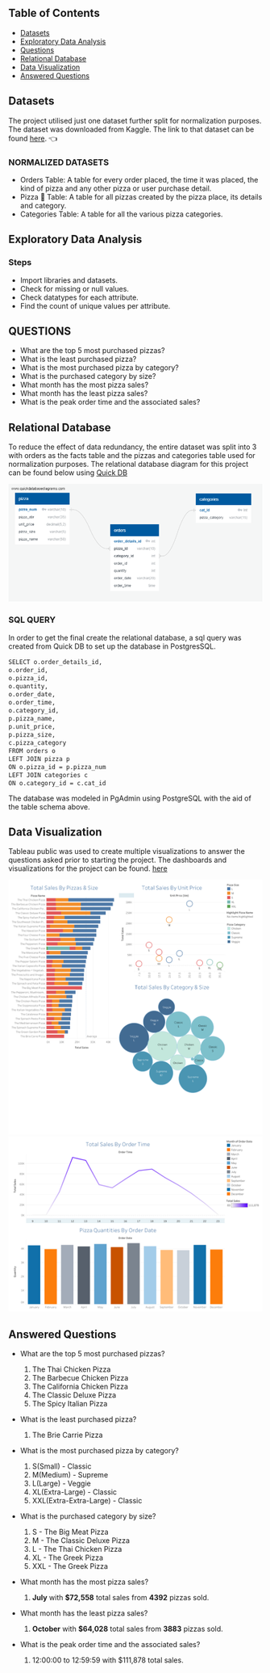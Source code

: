 ## Table of Contents
* [Datasets](#dataset)
* [Exploratory Data Analysis](#eda)
* [Questions](#questions)
* [Relational Database](#relational-database)
* [Data Visualization](#data-visualization)
* [Answered Questions](#answered-questions)

## Datasets
The project utilised just one dataset further split for normalization purposes.
The dataset was downloaded from Kaggle. The link to that dataset can be found [here](https://www.kaggle.com/datasets/shilongzhuang/pizza-sales). :point_left:

### NORMALIZED DATASETS
- Orders Table: A table for every order placed, the time it was placed, the kind of pizza and any other pizza or user purchase detail.
- Pizza :pizza: Table: A table for all pizzas created by the pizza place, its details and category.
- Categories Table: A table for all the various pizza categories.

## Exploratory Data Analysis
### Steps
- Import libraries and datasets.
- Check for missing or null values.
- Check datatypes for each attribute.
- Find the count of unique values per attribute.

## QUESTIONS
- What are the top 5 most purchased pizzas?
- What is the least purchased pizza?
- What is the most purchased pizza by category?
- What is the purchased category by size?
- What month has the most pizza sales?
- What month has the least pizza sales?
- What is the peak order time and the associated sales?

## Relational Database 
To reduce the effect of data redundancy, the entire dataset was split into 3 with orders as the facts table and the pizzas and categories table used for normalization purposes.
The relational database diagram for this project can be found below using [Quick DB](https://www.quickdatabasediagrams.com/)

![Pizza Sales Relational Database Diagram](./table%20schema.png)

### SQL QUERY
In order to get the final create the relational database, a sql query was created from Quick DB to set up the database in PostgresSQL.
```
SELECT o.order_details_id,
o.order_id,
o.pizza_id,
o.quantity,
o.order_date,
o.order_time,
o.category_id,
p.pizza_name,
p.unit_price,
p.pizza_size,
c.pizza_category
FROM orders o
LEFT JOIN pizza p 
ON o.pizza_id = p.pizza_num
LEFT JOIN categories c
ON o.category_id = c.cat_id
```

The database was modeled in PgAdmin using PostgreSQL with the aid of the table schema above.

## Data Visualization
Tableau public was used to create multiple visualizations to answer the questions asked prior to starting the project.
The dashboards and visualizations for the project can be found. [here](https://public.tableau.com/views/pizza_sales_16874426221130/TotalSales?:language=en-GB&:display_count=n&:origin=viz_share_link)

![Pizza Sales Tableau Visualization](./pizza_sales_tableau.png)
![Pizza Orders Tableau Visualization](./pizza_orders_tableau.png)

## Answered Questions
- What are the top 5 most purchased pizzas?
    1. The Thai Chicken Pizza
    2. The Barbecue Chicken Pizza
    3. The California Chicken Pizza
    4. The Classic Deluxe Pizza
    5. The Spicy Italian Pizza

- What is the least purchased pizza?
    1. The Brie Carrie Pizza

- What is the most purchased pizza by category?
    1. S(Small) - Classic
    2. M(Medium) - Supreme
    3. L(Large) - Veggie
    4. XL(Extra-Large) - Classic
    5. XXL(Extra-Extra-Large) - Classic

- What is the purchased category by size?
    1. S - The Big Meat Pizza
    2. M - The Classic Deluxe Pizza
    3. L - The Thai Chicken Pizza
    4. XL - The Greek Pizza
    5. XXL - The Greek Pizza

- What month has the most pizza sales?
    1. **July** with **$72,558** total sales from **4392** pizzas sold.

- What month has the least pizza sales?
    1. **October** with **$64,028** total sales from **3883** pizzas sold.

- What is the peak order time and the associated sales?
    1. 12:00:00 to 12:59:59 with $111,878 total sales.